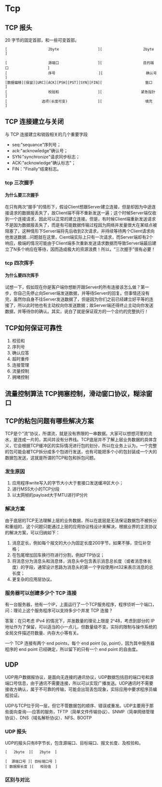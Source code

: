 # Tcp

## TCP 报头

20 字节的固定首部，和一些可变首部。

```text
[                   2byte                  ][                   2byte                   ]

[                   源端口                  ][                   目的端口                  ]
[                   序号                    ][                    确认号                  ]
[数据偏移][保留][URC][ACK][PSH][PST][SYN][FIN][                    窗口                    ]
[                   校验和                  ][                  紧急指针                   ]
[                选项(长度可变)              ][                    填充                    ]
```

## TCP 连接建立与关闭

与 TCP 连接建立和销毁相关的几个重要字段

* seq:"sequance"序列号；
* ack:"acknowledge"确认号；
* SYN:"synchronize"请求同步标志；
* ACK:"acknowledge"确认标志"；
* FIN："Finally"结束标志。

### tcp 三次握手

#### 为什么要三次握手

在只有两次“握手”的情形下，假设Client想跟Server建立连接，但是却因为中途连接请求的数据报丢失了，故Client端不得不重新发送一遍；这个时候Server端仅收到一个连接请求，因此可以正常的建立连接。但是，有时候Client端重新发送请求不是因为数据报丢失了，而是有可能数据传输过程因为网络并发量很大在某结点被阻塞了，这种情形下Server端将先后收到2次请求，并持续等待两个Client请求向他发送数据...问题就在这里，Cient端实际上只有一次请求，而Server端却有2个响应，极端的情况可能由于Client端多次重新发送请求数据而导致Server端最后建立了N多个响应在等待，因而造成极大的资源浪费！所以，“三次握手”很有必要！

### tcp 四次挥手

#### 为什么要四次挥手

试想一下，假如现在你是客户端你想断开跟Server的所有连接该怎么做？第一步，你自己先停止向Server端发送数据，并等待Server的回复。但事情还没有完，虽然你自身不往Server发送数据了，但是因为你们之前已经建立好平等的连接了，所以此时他也有主动权向你发送数据；故Server端还得终止主动向你发送数据，并等待你的确认。其实，说白了就是保证双方的一个合约的完整执行！

## TCP如何保证可靠性

1. 校验和
2. 序列号
3. 确认应答
4. 超时重传
5. 连接管理
6. 流量控制
7. 拥堵控制

## 流量控制算法 TCP拥塞控制，滑动窗口协议，糊涂窗口

## TCP的粘包问题有哪些解决方案

TCP是个“流”协议，所谓流，就是没有界限的一串数据。大家可以想想河里的流水，是连成一片的，其间并没有分界线。TCP底层并不了解上层业务数据的具体含义，它会根据TCP缓冲区的实际情况进行包的划分，所以在业务上认为，一个完整的包可能会被TCP拆分成多个包进行发送，也有可能把多个小的包封装成一个大的数据包发送，这就是所谓的TCP粘包和拆包问题。

### 发生原因

1. 应用程序write写入的字节大小大于套接口发送缓冲区大小；
2. 进行MSS大小的TCP分段
3. 以太网帧的payload大于MTU进行IP分片

### 解决方案

由于底层的TCP无法理解上层的业务数据，所以在底层是无法保证数据包不被拆分和重组的，这个问题只能通过上层的应用协议栈设计来解决，根据业界的主流协议的解决方案，可以归纳如下：

1. 消息定长，例如每个报文的大小为固定长度200字节，如果不够，空位补空格；
2. 在包尾增加回车换行符进行分割，例如FTP协议；
3. 将消息分为消息头和消息体，消息头中包含表示消息总长度（或者消息体长度）的字段，通常设计思路为消息头的第一个字段使用int32来表示消息的总长度；
4. 更复杂的应用层协议。

### 服务器可以创建多少个 TCP 连接

有一台服务器，他有一个IP，上面运行了一个TCP服务程序，程序侦听一个端口，问：理论上这个服务程序可以支持多少个并发 TCP 连接？

答案：在只考虑 IPv4 的情况下，并发数量的理论上限是 2^48，考虑到部分的 IP 地址作为了保留，可以适当的小一点儿，但数量级不变。实际的限制与操作系统的全局文件描述符数量、内存大小等有关。

一个 TCP 连接有两个 end points，每个 end point {ip, point}，因为其中服务器程序的 end point 已经确定，所以留下的只有一个 end point 的自由度。

## UDP

UDP用户数据报协议，是面向无连接的通讯协议，UDP数据包括目的端口号和源端口号信息，由于通讯不需要连接，所以可以实现广播发送。UDP通讯时不需要接收方确认，属于不可靠的传输，可能会出现丢包现象，实际应用中要求程序员编程验证。

UDP与TCP位于同一层，但它不管数据包的顺序、错误或重发。UDP主要用于那些面向查询---应答的服务，TFTP（简单文件传输协议）、SNMP（简单网络管理协议）、DNS（域名解析协议）、NFS、BOOTP

### UDP 报头

UDP的报头只有8字节长，包含源端口、目标端口、报文长度、及校验和。

```text
[   2byte  ][   2byte  ]

[  源端口号 ][ 目标端口号 ]
[ 数据报长度 ][   校验值  ]
```

### 区别与对比
